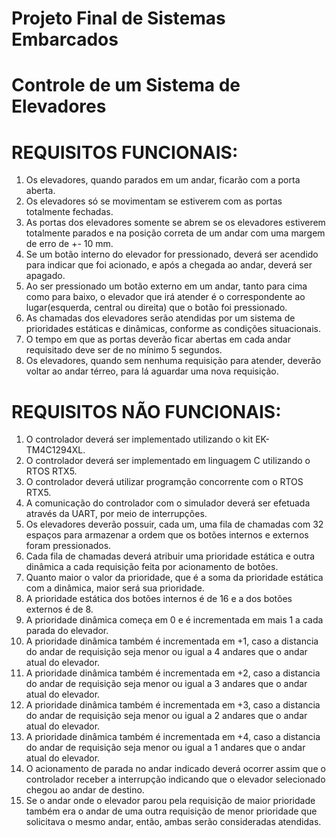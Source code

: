 
# Projeto Final de Sistemas Embarcados

# Controle de um Sistema de Elevadores


# REQUISITOS FUNCIONAIS:

1.	Os elevadores, quando parados em um andar, ficarão com a porta aberta.
2.	Os elevadores só se movimentam se estiverem com as portas totalmente fechadas.
3.	As portas dos elevadores somente se abrem se os elevadores estiverem totalmente parados e na posição correta de um andar com uma margem de erro de +- 10 mm.
4.	Se um botão interno do elevador for pressionado, deverá ser acendido para indicar que foi acionado, e após a chegada ao andar, deverá ser apagado.
5.	Ao ser pressionado um botão externo em um andar, tanto para cima como para baixo, o elevador que irá atender é o correspondente ao lugar(esquerda, central ou direita) que o botão foi pressionado.
6.	As chamadas dos elevadores serão atendidas por um sistema de prioridades estáticas e dinâmicas, conforme as condições situacionais.
7.	O tempo em que as portas deverão ficar abertas em cada andar requisitado deve ser de no mínimo 5 segundos.
8.	Os elevadores, quando sem nenhuma requisição para atender, deverão voltar ao andar térreo, para lá aguardar uma nova requisição.





# REQUISITOS NÃO FUNCIONAIS:

1.	O controlador deverá ser implementado utilizando o kit EK-TM4C1294XL.
2.	O controlador deverá ser implementado em linguagem C utilizando o RTOS RTX5.
3.	O controlador deverá utilizar programção concorrente com o RTOS RTX5.
4.	A comunicação do controlador com o simulador deverá ser efetuada através da UART, por meio de interrupções. 
5.	Os elevadores deverão possuir, cada um, uma fila de chamadas com 32 espaços para armazenar a ordem que os botões internos e externos foram pressionados.
6.	Cada fila de chamadas deverá atribuir uma prioridade estática e outra dinâmica a cada requisição feita por acionamento de botões.
7.	Quanto maior o valor da prioridade, que é a soma da prioridade estática com a dinâmica, maior será sua prioridade.
8.	A prioridade estática dos botões internos é de 16 e a dos botões externos é de 8.
9.	A prioridade dinâmica começa em 0 e é incrementada em mais 1 a cada parada do elevador.
10. A prioridade dinâmica também é incrementada em +1, caso a distancia do andar de requisição seja menor ou igual a 4 andares que o andar atual do elevador.
11. A prioridade dinâmica também é incrementada em +2, caso a distancia do andar de requisição seja menor ou igual a 3 andares que o andar atual do elevador.
12.	A prioridade dinâmica também é incrementada em +3, caso a distancia do andar de requisição seja menor ou igual a 2 andares que o andar atual do elevador.
13. A prioridade dinâmica também é incrementada em +4, caso a distancia do andar de requisição seja menor ou igual a 1 andares que o andar atual do elevador.
14.	O acionamento de parada no andar indicado deverá ocorrer assim que o controlador receber a interrupção indicando que o elevador selecionado chegou ao andar de destino.
15.	Se o andar onde o elevador parou pela requisição de maior prioridade também era o andar de uma outra requisição de menor prioridade que solicitava o mesmo andar, então, ambas serão consideradas atendidas. 
